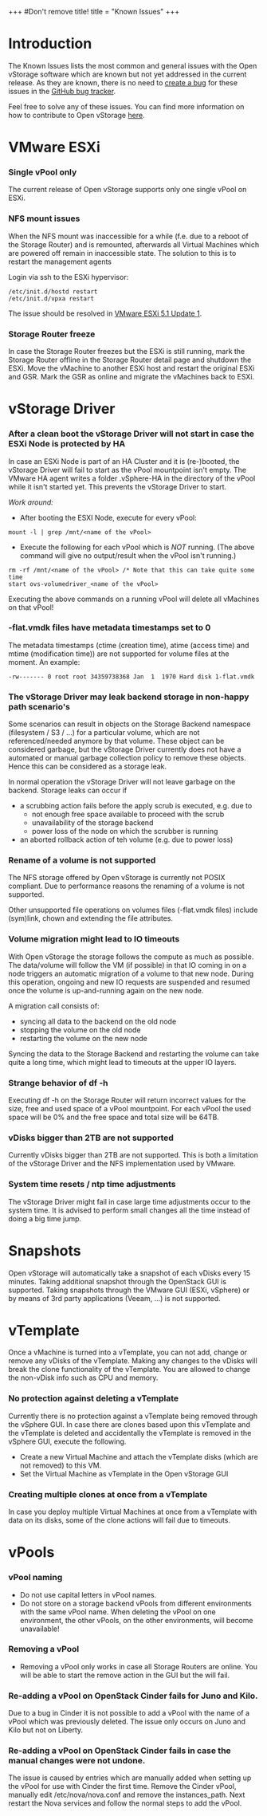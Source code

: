 +++
#Don't remove title!
title = "Known Issues"
+++

# Introduction

The Known Issues lists the most common and general issues with the Open
vStorage software which are known but not yet addressed in the current
release. As they are known, there is no need to [create a
bug](File%20a%20Bug) for these issues in the [GitHub bug
tracker](https://github.com/openvstorage/openvstorage/issues).

Feel free to solve any of these issues. You can find more information on
how to contribute to Open vStorage [here](Contribute).

# VMware ESXi
### Single vPool only
The current release of Open vStorage supports only one single vPool on ESXi. 

### NFS mount issues

When the NFS mount was inaccessible for a while (f.e. due to a reboot of
the Storage Router) and is remounted, afterwards all Virtual Machines
which are powered off remain in inaccessible state. The solution to this
is to restart the management agents

Login via ssh to the ESXi hypervisor:

~~~~ {.sourceCode .python}
/etc/init.d/hostd restart
/etc/init.d/vpxa restart
~~~~

The issue should be resolved in [VMware ESXi 5.1 Update
1](https://www.vmware.com/support/vsphere5/doc/vsphere-esxi-51u1-release-notes.html).

### Storage Router freeze

In case the Storage Router freezes but the ESXi is still running, mark
the Storage Router offline in the Storage Router detail page and
shutdown the ESXi. Move the vMachine to another ESXi host and restart
the original ESXi and GSR. Mark the GSR as online and migrate the
vMachines back to ESXi.

# vStorage Driver

### After a clean boot the vStorage Driver will not start in case the ESXi Node is protected by HA

In case an ESXi Node is part of an HA Cluster and it is (re-)booted, the
vStorage Driver will fail to start as the vPool mountpoint isn't empty.
The VMware HA agent writes a folder .vSphere-HA in the directory of the
vPool while it isn't started yet. This prevents the vStorage Driver to
start.

*Work around:*

-   After booting the ESXI Node, execute for every vPool:

~~~~ {.sourceCode .python}
mount -l | grep /mnt/<name of the vPool>
~~~~

-   Execute the following for each vPool which is *NOT* running. (The
    above command will give no output/result when the vPool isn't
    running.)

~~~~ {.sourceCode .python}
rm -rf /mnt/<name of the vPool> /* Note that this can take quite some time
start ovs-volumedriver_<name of the vPool>
~~~~

Executing the above commands on a running vPool will delete all
vMachines on that vPool!

### -flat.vmdk files have metadata timestamps set to 0

The metadata timestamps (ctime (creation time), atime (access time) and
mtime (modification time)) are not supported for volume files at the
moment. An example:

~~~~ {.sourceCode .python}
-rw------- 0 root root 34359738368 Jan  1  1970 Hard disk 1-flat.vmdk
~~~~

### The vStorage Driver may leak backend storage in non-happy path scenario's

Some scenarios can result in objects on the Storage Backend namespace
(filesystem / S3 / ...) for a particular volume, which are not
referenced/needed anymore by that volume. These object can be considered
garbage, but the vStorage Driver currently does not have a automated or
manual garbage collection policy to remove these objects. Hence this can
be considered as a storage leak.

In normal operation the vStorage Driver will not leave garbage on the
backend. Storage leaks can occur if

-   a scrubbing action fails before the apply scrub is executed, e.g.
    due to
    -   not enough free space available to proceed with the scrub
    -   unavailability of the storage backend
    -   power loss of the node on which the scrubber is running
-   an aborted rollback action of teh volume (e.g. due to power loss)

### Rename of a volume is not supported

The NFS storage offered by Open vStorage is currently not POSIX
compliant. Due to performance reasons the renaming of a volume is not
supported.

Other unsupported file operations on volumes files (-flat.vmdk files)
include (sym)link, chown and extending the file attributes.

### Volume migration might lead to IO timeouts

With Open vStorage the storage follows the compute as much as possible.
The data/volume will follow the VM (if possible) in that IO coming in on
a node triggers an automatic migration of a volume to that new node.
During this operation, ongoing and new IO requests are suspended and
resumed once the volume is up-and-running again on the new node.

A migration call consists of:

-   syncing all data to the backend on the old node
-   stopping the volume on the old node
-   restarting the volume on the new node

Syncing the data to the Storage Backend and restarting the volume can
take quite a long time, which might lead to timeouts at the upper IO
layers.

### Strange behavior of df -h

Executing df -h on the Storage Router will return incorrect values for
the size, free and used space of a vPool mountpoint. For each vPool the
used space will be 0% and the free space and total size will be 64TB.

### vDisks bigger than 2TB are not supported

Currently vDisks bigger than 2TB are not supported. This is both a
limitation of the vStorage Driver and the NFS implementation used by
VMware.

### System time resets / ntp time adjustments
The vStorage Driver might fail in case large time adjustments occur to the system time. It is advised to perform small changes all the time instead of doing a big time jump.


# Snapshots

Open vStorage will automatically take a snapshot of each vDisks every 15
minutes. Taking additional snapshot through the OpenStack GUI is
supported. Taking snapshots through the VMware GUI (ESXi, vSphere) or by
means of 3rd party applications (Veeam, ...) is not supported.

# vTemplate

Once a vMachine is turned into a vTemplate, you can not add, change or
remove any vDisks of the vTemplate. Making any changes to the vDisks
will break the clone functionality of the vTemplate. You are allowed to
change the non-vDisk info such as CPU and memory.

### No protection against deleting a vTemplate

Currently there is no protection against a vTemplate being removed
through the vSphere GUI. In case there are clones based upon this
vTemplate and the vTemplate is deleted and accidentally the vTemplate is
removed in the vSphere GUI, execute the following.

-   Create a new Virtual Machine and attach the vTemplate disks (which
    are not removed) to this VM.
-   Set the Virtual Machine as vTemplate in the Open vStorage GUI

### Creating multiple clones at once from a vTemplate

In case you deploy multiple Virtual Machines at once from a vTemplate
with data on its disks, some of the clone actions will fail due to
timeouts.

# vPools

### vPool naming

-   Do not use capital letters in vPool names.
-   Do not store on a storage backend vPools from different environments
    with the same vPool name. When deleting the vPool on one
    environment, the other vPools, on the other environments, will
    become unavailable!

### Removing a vPool

-   Removing a vPool only works in case all Storage Routers are online. You will be able to start the remove action in the GUI but the will fail.

### Re-adding a vPool on OpenStack Cinder fails for Juno and Kilo.

Due to a bug in Cinder it is not possible to add a vPool with the name of a vPool which was previously deleted. The issue only occurs on Juno and Kilo but not on Liberty. 



### Re-adding a vPool on OpenStack Cinder fails in case the manual changes were not undone.

The issue is caused by entries which are manually added when setting up
the vPool for use with Cinder the first time. Remove the Cinder vPool,
manually edit /etc/nova/nova.conf and remove the instances\_path. Next
restart the Nova services and follow the normal steps to add the vPool.
